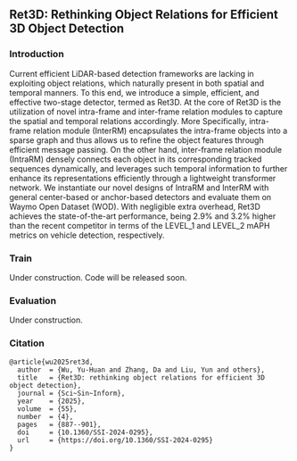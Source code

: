 ## Ret3D: Rethinking Object Relations for Efficient 3D Object Detection

### Introduction 

Current efficient LiDAR-based detection frameworks are lacking in exploiting object relations, which
naturally present in both spatial and temporal manners. To this end, we introduce a simple, efficient, and effective
two-stage detector, termed as Ret3D. At the core of Ret3D is the utilization of novel intra-frame and inter-frame
relation modules to capture the spatial and temporal relations accordingly. More Specifically, intra-frame relation
module (InterRM) encapsulates the intra-frame objects into a sparse graph and thus allows us to refine the object
features through efficient message passing. On the other hand, inter-frame relation module (IntraRM) densely
connects each object in its corresponding tracked sequences dynamically, and leverages such temporal information
to further enhance its representations efficiently through a lightweight transformer network. We instantiate our
novel designs of IntraRM and InterRM with general center-based or anchor-based detectors and evaluate them on
Waymo Open Dataset (WOD). With negligible extra overhead, Ret3D achieves the state-of-the-art performance,
being 2.9% and 3.2% higher than the recent competitor in terms of the LEVEL_1 and LEVEL_2 mAPH metrics
on vehicle detection, respectively.

### Train

Under construction. Code will be released soon.

### Evaluation

Under construction.

### Citation

````
@article{wu2025ret3d,
  author  = {Wu, Yu-Huan and Zhang, Da and Liu, Yun and others},
  title   = {Ret3D: rethinking object relations for efficient 3D object detection},
  journal = {Sci~Sin~Inform},
  year    = {2025},
  volume  = {55},
  number  = {4},
  pages   = {887--901},
  doi     = {10.1360/SSI-2024-0295},
  url     = {https://doi.org/10.1360/SSI-2024-0295}
}
````
